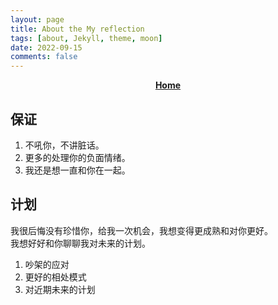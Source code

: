 ```yaml
---
layout: page
title: About the My reflection
tags: [about, Jekyll, theme, moon]
date: 2022-09-15
comments: false
---
```

    
<center><a href="https://lingyue328.github.io/"><b>Home</b></a></center>

## 保证
1. 不吼你，不讲脏话。
2. 更多的处理你的负面情绪。
3. 我还是想一直和你在一起。


## 计划

我很后悔没有珍惜你，给我一次机会，我想变得更成熟和对你更好。  
我想好好和你聊聊我对未来的计划。
1. 吵架的应对
2. 更好的相处模式
3. 对近期未来的计划

